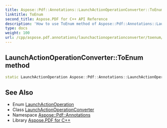 ```yaml
---
title: Aspose::Pdf::Annotations::LaunchActionOperationConverter::ToEnum method
linktitle: ToEnum
second_title: Aspose.PDF for C++ API Reference
description: 'How to use ToEnum method of Aspose::Pdf::Annotations::LaunchActionOperationConverter class in C++.'
type: docs
weight: 100
url: /cpp/aspose.pdf.annotations/launchactionoperationconverter/toenum/
---
```

## LaunchActionOperationConverter::ToEnum method




```cpp
static LaunchActionOperation Aspose::Pdf::Annotations::LaunchActionOperationConverter::ToEnum(System::String value)
```

## See Also

* Enum [LaunchActionOperation](../../launchactionoperation/)
* Class [LaunchActionOperationConverter](../)
* Namespace [Aspose::Pdf::Annotations](../../)
* Library [Aspose.PDF for C++](../../../)
